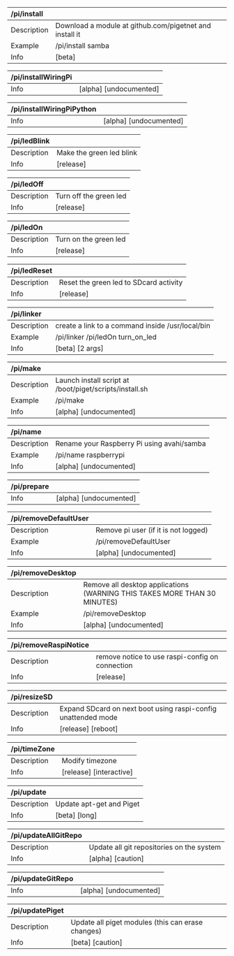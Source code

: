 | /pi/install   |                                                         |
|:--------------|:--------------------------------------------------------|
| Description   | Download a module at github.com/pigetnet and install it |
| Example       | /pi/install samba                                       |
| Info          | [beta]                                                  |

| /pi/installWiringPi   |                        |
|:----------------------|:-----------------------|
| Info                  | [alpha] [undocumented] |

| /pi/installWiringPiPython   |                        |
|:----------------------------|:-----------------------|
| Info                        | [alpha] [undocumented] |

| /pi/ledBlink   |                          |
|:---------------|:-------------------------|
| Description    | Make the green led blink |
| Info           | [release]                |

| /pi/ledOff   |                        |
|:-------------|:-----------------------|
| Description  | Turn off the green led |
| Info         | [release]              |

| /pi/ledOn   |                       |
|:------------|:----------------------|
| Description | Turn on the green led |
| Info        | [release]             |

| /pi/ledReset   |                                        |
|:---------------|:---------------------------------------|
| Description    | Reset the green led to SDcard activity |
| Info           | [release]                              |

| /pi/linker   |                                                  |
|:-------------|:-------------------------------------------------|
| Description  | create a link to a command inside /usr/local/bin |
| Example      | /pi/linker /pi/ledOn turn_on_led                 |
| Info         | [beta] [2 args]                                  |

| /pi/make    |                                                         |
|:------------|:--------------------------------------------------------|
| Description | Launch install script at /boot/piget/scripts/install.sh |
| Example     | /pi/make                                                |
| Info        | [alpha] [undocumented]                                  |

| /pi/name    |                                            |
|:------------|:-------------------------------------------|
| Description | Rename your Raspberry Pi using avahi/samba |
| Example     | /pi/name raspberrypi                       |
| Info        | [alpha] [undocumented]                     |

| /pi/prepare   |                        |
|:--------------|:-----------------------|
| Info          | [alpha] [undocumented] |

| /pi/removeDefaultUser   |                                      |
|:------------------------|:-------------------------------------|
| Description             | Remove pi user (if it is not logged) |
| Example                 | /pi/removeDefaultUser                |
| Info                    | [alpha] [undocumented]               |

| /pi/removeDesktop   |                                                                           |
|:--------------------|:--------------------------------------------------------------------------|
| Description         | Remove all desktop applications (WARNING THIS TAKES MORE THAN 30 MINUTES) |
| Example             | /pi/removeDesktop                                                         |
| Info                | [alpha] [undocumented]                                                    |

| /pi/removeRaspiNotice   |                                                 |
|:------------------------|:------------------------------------------------|
| Description             | remove notice to use raspi-config on connection |
| Info                    | [release]                                       |

| /pi/resizeSD   |                                                               |
|:---------------|:--------------------------------------------------------------|
| Description    | Expand SDcard on next boot using raspi-config unattended mode |
| Info           | [release] [reboot]                                            |

| /pi/timeZone   |                         |
|:---------------|:------------------------|
| Description    | Modify timezone         |
| Info           | [release] [interactive] |

| /pi/update   |                          |
|:-------------|:-------------------------|
| Description  | Update apt-get and Piget |
| Info         | [beta] [long]            |

| /pi/updateAllGitRepo   |                                           |
|:-----------------------|:------------------------------------------|
| Description            | Update all git repositories on the system |
| Info                   | [alpha] [caution]                         |

| /pi/updateGitRepo   |                        |
|:--------------------|:-----------------------|
| Info                | [alpha] [undocumented] |

| /pi/updatePiget   |                                                   |
|:------------------|:--------------------------------------------------|
| Description       | Update all piget modules (this can erase changes) |
| Info              | [beta] [caution]                                  |

